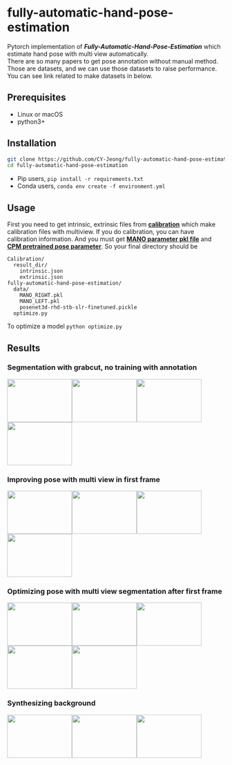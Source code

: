 # fully-automatic-hand-pose-estimation

Pytorch implementation of ***Fully-Automatic-Hand-Pose-Estimation*** which estimate hand pose with multi view automatically.<br>
There are so many papers to get pose annotation without manual method. Those are datasets, and we can use those datasets to raise
performance. You can see link related to make datasets in below. <br>

## Prerequisites
- Linux or macOS
- python3+

## Installation
```bash
git clone https://github.com/CY-Jeong/fully-automatic-hand-pose-estimation.git
cd fully-automatic-hand-pose-estimation
```
- Pip users, ```pip install -r requirements.txt```
- Conda users, ```conda env create -f environment.yml```

## Usage
First you need to get intrinsic, extrinsic files from **[calibration](https://github.com/CY-Jeong/camera-calibration)** which make calibration files with multiview.
If you do calibration, you can have calibration information.
And you must get **[MANO parameter pkl file](https://mano.is.tue.mpg.de/)** and **[CPM pretrained pose parameter](https://github.com/lmb-freiburg/hand3d)**.
So your final directory should be 
```
Calibration/
  result_dir/
    intrinsic.json
    extrinsic.json
fully-automatic-hand-pose-estimation/
  data/
    MANO_RIGHT.pkl
    MANO_LEFT.pkl
    posenet3d-rhd-stb-slr-finetuned.pickle
  optimize.py
```

To optimize a model
```python optimize.py```


## Results
### Segmentation with grabcut, no training with annotation
<img src='imgs/0.jpg' width=150 height=100><img src='imgs/1.jpg' width=150 height=100><img src='imgs/2.jpg' width=150 height=100><img src='imgs/3.jpg' width=150 height=100>

### Improving pose with multi view in first frame
<img src='imgs/0.png' width=150 height=100><img src='imgs/0_0.png' width=150 height=100><img src='imgs/1.png' width=150 height=100><img src='imgs/1_1.png' width=150 height=100>

### Optimizing pose with multi view segmentation after first frame
<img src='imgs/0.png' width=150 height=100><img src='imgs/1.png' width=150 height=100><img src='imgs/2.png' width=150 height=100><img src='imgs/3.png' width=150 height=100><img src='imgs/4.png' width=150 height=100>

### Synthesizing background
<img src='imgs/0.png' width=150 height=100><img src='imgs/1.png' width=150 height=100><img src='imgs/2.png' width=150 height=100>
